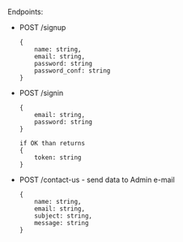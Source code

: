 Endpoints:
* POST /signup 
    ```
    {
        name: string,
        email: string,
        password: string
        password_conf: string
    }
    ```
* POST /signin
    ```
    {
        email: string,
        password: string
    }
    
    if OK than returns 
    {
        token: string
    }
    ```

* POST /contact-us - send data to Admin e-mail
    ```
    {
        name: string,
        email: string,
        subject: string,
        message: string
    }
    ```